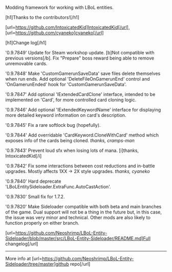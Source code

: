 Modding framework for working with LBoL entities.

[h1]Thanks to the contributors![/h1]

[url=https://github.com/IntoxicatedKid]IntoxicatedKid[/url],
[url=https://github.com/cyaneko]cyaneko[/url]

[h1]Change log[/h1]

'0.9.7849' Update for Steam workshop update. [b]Not compatible with previous versions[/b]. Fix "Prepare" boss reward being able to remove unremovable cards.

'0.9.7848' Make 'CustomGamerunSaveData' save files delete themselves when run ends. Add optional 'DeleteFileOnGamerunEnd' control and 'OnGamerunEnded' hook for 'CustomGamerunSaveData'.

'0.9.7847' Add optional 'IExtendedCardClone' interface, intended to be implemented on 'Card', for more controlled card cloning logic.

'0.9.7846' Add optional 'IExtendedKeywordName' interface for displaying more detailed keyword information on card's description.

'0.9.7845' Fix a rare softlock bug (hopefully).

'0.9.7844' Add overridable 'CardKeyword.CloneWithCard' method which exposes info of the cards being cloned. *thanks, cramps-man*

'0.9.7843' Prevent loud sfx when losing lots of mana. [i]thanks, IntoxicatedKid[/i]

'0.9.7842' Fix some interactions between cost reductions and in-battle upgrades. Mostly affects 1XX -> 2X style upgrades. *thanks, cyaneko*

'0.9.7840' Hard deprecate 'LBoLEntitySideloader.ExtraFunc.AutoCastAction'.

'0.9.7830' Small fix for 1.7.2.

'0.9.7820' Make Sideloader compatible with both beta and main branches of the game. Dual support will not be a thing in the future but, in this case, the issue was very minor and technical. Other mods are also likely to function properly on either branch.

[url=https://github.com/Neoshrimp/LBoL-Entity-Sideloader/blob/master/src/LBoL-Entity-Sideloader/README.md]Full changelog[/url]

-------------------------------------

More info at [url=https://github.com/Neoshrimp/LBoL-Entity-Sideloader/tree/master]github repo[/url]

 